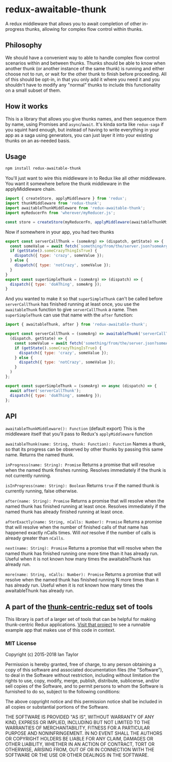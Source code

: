 # redux-awaitable-thunk
A redux middleware that allows you to await completion of other in-progress thunks, allowing for complex flow control within thunks.

## Philosophy
We should have a convenient way to able to handle complex flow control scenarios within and between thunks.  Thunks should be able to know when another thunk (or another instance of the same thunk) is running and either choose not to run, or wait for the other thunk to finish before proceeding.  All of this should be opt-in, in that you only add it where you need it and you shouldn't have to modify any "normal" thunks to include this functionality on a small subset of them.  

## How it works
This is a library that allows you give thunks names, and then sequence them by name, using Promises and `async`/`await`.  It's kinda sorta like `redux-saga` if you squint hard enough, but instead of having to write everything in your app as a saga using generators, you can just layer it into your existing thunks on an as-needed basis.


## Usage

```bash
npm install redux-awaitable-thunk
```

You'll just want to wire this middleware in to Redux like all other middleware.  You want it somewhere before the thunk middleware in the applyMiddleware chain.
```js
import { createStore, applyMiddleware } from 'redux';
import thunkMiddleware from 'redux-thunk';
import awaitableThunkMiddleware from 'redux-awaitable-thunk';
import myReducerFn from 'wherever/myReducer.js';

const store = createStore(myReducerFn, applyMiddleware(awaitableThunkMiddleware, thunkMiddleware));
```

Now if somewhere in your app, you had two thunks
```js
export const serverCallThunk = (someArg) => (dispatch, getState) => {
  const someValue = await fetch(`something/from/the/server.json?someArg=${someArg}`).json();
  if (getState().someCrazyThingIsTrue) {
    dispatch({ type: 'crazy', someValue });
  } else {
    dispatch({ type: 'notCrazy', someValue });
  }
}
export const superSimpleThunk = (someArg) => (dispatch) => {
  dispatch({ type: 'doAThing', someArg });
}
```

And you wanted to make it so that `superSimpleThunk` can't be called before `serverCallThunk` has finished running at least once, you use the `awaitableThunk` function to give `serverCallThunk` a name.  Then `superSimpleThunk` can use that name with the `after` function:

```js
import { awaitableThunk, after } from 'redux-awaitable-thunk';

export const serverCallThunk = (someArg) => awaitableThunk('serverCallThunk',
  (dispatch, getState) => {
    const someValue = await fetch('something/from/the/server.json?someArg='+someArg).json();
    if (getState().someCrazyThingIsTrue) {
      dispatch({ type: 'crazy', someValue });
    } else {
      dispatch({ type: 'notCrazy', someValue });
    }
  )
};

export const superSimpleThunk = (someArg) => async (dispatch) => {
  await after('serverCallThunk');
  dispatch({ type: 'doAThing', someArg });
};
```

## API

`awaitableThunkMiddleware(): Function` (default export)
This is the middleware itself that you'll pass to Redux's `applyMiddleware` function

`awaitableThunk(name: String, thunk: Function): Function`
Names a thunk, so that its progress can be observed by other thunks by passing this same name.  Returns the named thunk.

`inProgress(name: String): Promise`
Returns a promise that will resolve when the named thunk finshes running.  Resolves immediately if the thunk is not currently running.

`isInProgress(name: String): Boolean`
Returns `true` if the named thunk is currently running, false otherwise.

`after(name: String): Promise`
Returns a promise that will resolve when the named thunk has finished running at least once.  Resolves immediately if the named thunk has already finished running at least once.

`afterExactly(name: String, nCalls: Number): Promise`
Returns a promise that will resolve when the number of finished calls of that name has happened exactly nCalls times.  Will *not* resolve if the number of calls is already greater than `nCalls`.

`next(name: String): Promise`
Returns a promise that will resolve when the named thunk has finished running one more time than it has already run. Useful when it is not known how many times the awaitableThunk has already run.

`more(name: String, nCalls: Number): Promise`
Returns a promise that will resolve when the named thunk has finished running N more times than it has already run. Useful when it is not known how many times the awaitableThunk has already run.


## A part of the [thunk-centric-redux](//github.com/itaylor/thunk-centric-redux) set of tools
This library is part of a larger set of tools that can be helpful for making thunk-centric Redux applications.  [Visit that project](//github.com/itaylor/thunk-centric-redux) to see a runnable example app that makes use of this code in context.

### MIT License
Copyright (c) 2015-2018 Ian Taylor

Permission is hereby granted, free of charge, to any person obtaining a copy of this software and associated documentation files (the "Software"), to deal in the Software without restriction, including without limitation the rights to use, copy, modify, merge, publish, distribute, sublicense, and/or sell copies of the Software, and to permit persons to whom the Software is furnished to do so, subject to the following conditions:

The above copyright notice and this permission notice shall be included in all copies or substantial portions of the Software.

THE SOFTWARE IS PROVIDED "AS IS", WITHOUT WARRANTY OF ANY KIND, EXPRESS OR IMPLIED, INCLUDING BUT NOT LIMITED TO THE WARRANTIES OF MERCHANTABILITY, FITNESS FOR A PARTICULAR PURPOSE AND NONINFRINGEMENT. IN NO EVENT SHALL THE AUTHORS OR COPYRIGHT HOLDERS BE LIABLE FOR ANY CLAIM, DAMAGES OR OTHER LIABILITY, WHETHER IN AN ACTION OF CONTRACT, TORT OR OTHERWISE, ARISING FROM, OUT OF OR IN CONNECTION WITH THE SOFTWARE OR THE USE OR OTHER DEALINGS IN THE SOFTWARE.
